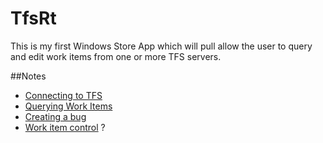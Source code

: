 TfsRt
======
This is my first Windows Store App which will pull allow the user to query and edit work items from one or more TFS servers.

##Notes
* [Connecting to TFS]
* [Querying Work Items]
* [Creating a bug]
* [Work item control] ?
 
[Connecting to TFS]:http://msdn.microsoft.com/en-us/library/bb286958.aspx
[Querying Work Items]:http://msdn.microsoft.com/en-us/library/bb130306.aspx
[Creating a bug]:http://msdn.microsoft.com/en-us/library/bb130322.aspx
[Work item control]:http://msdn.microsoft.com/en-us/library/microsoft.teamfoundation.workitemtracking.wpfcontrols.workitemcontrol.aspx